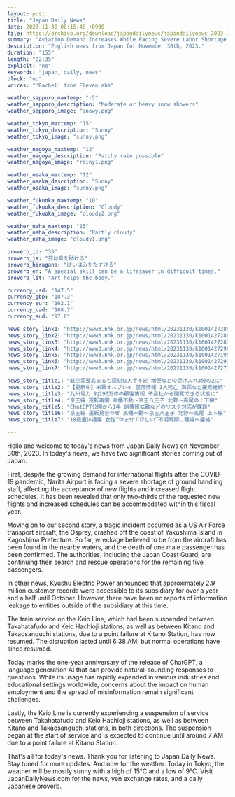```yaml
---
layout: post
title: "Japan Daily News"
date: 2023-11-30 08:15:40 +0900
file: https://archive.org/download/japandailynews/japandailynews_2023-11-30.mp3
summary: "Aviation Demand Increases While Facing Severe Labor Shortage / US Military Osprey Crash Leaves One Dead, & more…"
description: "English news from Japan for November 30th, 2023."
duration: "155"
length: "02:35"
explicit: "no"
keywords: "japan, daily, news"
block: "no"
voices: "'Rachel' from ElevenLabs"

weather_sapporo_maxtemp: "-5"
weather_sapporo_description: "Moderate or heavy snow showers"
weather_sapporo_image: "snowy.png"

weather_tokyo_maxtemp: "15"
weather_tokyo_description: "Sunny"
weather_tokyo_image: "sunny.png"

weather_nagoya_maxtemp: "12"
weather_nagoya_description: "Patchy rain possible"
weather_nagoya_image: "rainy1.png"

weather_osaka_maxtemp: "12"
weather_osaka_description: "Sunny"
weather_osaka_image: "sunny.png"

weather_fukuoka_maxtemp: "10"
weather_fukuoka_description: "Cloudy"
weather_fukuoka_image: "cloudy2.png"

weather_naha_maxtemp: "23"
weather_naha_description: "Partly cloudy"
weather_naha_image: "cloudy1.png"

proverb_id: "36"
proverb_ja: "芸は身を助ける"
proverb_hiragana: "げいはみをたすける"
proverb_en: "A special skill can be a lifesaver in difficult times."
proverb_lit: "Art helps the body."

currency_usd: "147.5"
currency_gbp: "187.3"
currency_eur: "162.1"
currency_cad: "108.7"
currency_aud: "97.8"

news_story_link1: "http://www3.nhk.or.jp/news/html/20231130/k10014272851000.html"
news_story_link2: "http://www3.nhk.or.jp/news/html/20231130/k10014272881000.html"
news_story_link3: "http://www3.nhk.or.jp/news/html/20231130/k10014272871000.html"
news_story_link4: "http://www3.nhk.or.jp/news/html/20231130/k10014272981000.html"
news_story_link5: "http://www3.nhk.or.jp/news/html/20231130/k10014271951000.html"
news_story_link6: "http://www3.nhk.or.jp/news/html/20231130/k10014272931000.html"
news_story_link7: "http://www3.nhk.or.jp/news/html/20231130/k10014272711000.html"

news_story_title1: "航空需要高まるも深刻な人手不足 増便などの受け入れ3分の2に"
news_story_title2: "【更新中】米軍オスプレイ 墜落情報 1人死亡 海保など捜索継続"
news_story_title3: "九州電力 約290万件の顧客情報 子会社から閲覧できる状態に"
news_story_title4: "京王線 運転再開 高幡不動～京王八王子 北野～高尾の上下線"
news_story_title5: "ChatGPT公開から1年 誤情報拡散などのリスク対応が課題"
news_story_title6: "京王線 運転見合わせ 高幡不動～京王八王子 北野～高尾 上下線"
news_story_title7: "18歳遺体遺棄 女性“休ませてほしい”不明時期に職場へ連絡"

---
```


Hello and welcome to today's news from Japan Daily News on November 30th, 2023. In today's news, we have two significant stories coming out of Japan.

First, despite the growing demand for international flights after the COVID-19 pandemic, Narita Airport is facing a severe shortage of ground handling staff, affecting the acceptance of new flights and increased flight schedules. It has been revealed that only two-thirds of the requested new flights and increased schedules can be accommodated within this fiscal year.

Moving on to our second story, a tragic incident occurred as a US Air Force transport aircraft, the Osprey, crashed off the coast of Yakushima Island in Kagoshima Prefecture. So far, wreckage believed to be from the aircraft has been found in the nearby waters, and the death of one male passenger has been confirmed. The authorities, including the Japan Coast Guard, are continuing their search and rescue operations for the remaining five passengers.

In other news, Kyushu Electric Power announced that approximately 2.9 million customer records were accessible to its subsidiary for over a year and a half until October. However, there have been no reports of information leakage to entities outside of the subsidiary at this time.

The train service on the Keio Line, which had been suspended between Takahatafudo and Keio Hachioji stations, as well as between Kitano and Takaosanguchi stations, due to a point failure at Kitano Station, has now resumed. The disruption lasted until 6:38 AM, but normal operations have since resumed.

Today marks the one-year anniversary of the release of ChatGPT, a language generation AI that can provide natural-sounding responses to questions. While its usage has rapidly expanded in various industries and educational settings worldwide, concerns about the impact on human employment and the spread of misinformation remain significant challenges.

Lastly, the Keio Line is currently experiencing a suspension of service between Takahatafudo and Keio Hachioji stations, as well as between Kitano and Takaosanguchi stations, in both directions. The suspension began at the start of service and is expected to continue until around 7 AM due to a point failure at Kitano Station.

That's all for today's news. Thank you for listening to Japan Daily News. Stay tuned for more updates. And now for the weather. Today in Tokyo, the weather will be mostly sunny with a high of 15°C and a low of 9°C.  Visit JapanDailyNews.com for the news, yen exchange rates, and a daily Japanese proverb.
